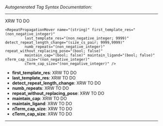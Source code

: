 _Autogenerated Tag Syntax Documentation:_

---
XRW TO DO

```
<RepeatPropagationMover name="(string)" first_template_res="(non_negative_integer)"
         last_template_res="(non_negative_integer; 9999)" detect_repeat_length_change="(size_cs_pair; 9999,9999)"
         numb_repeats="(non_negative_integer)" repeat_without_replacing_pose="(bool; false)"
         maintain_cap="(bool; false)" maintain_ligand="(bool; false)" nTerm_cap_size="(non_negative_integer)"
         cTerm_cap_size="(non_negative_integer)" />
```

-   **first_template_res**: XRW TO DO
-   **last_template_res**: XRW TO DO
-   **detect_repeat_length_change**: XRW TO DO
-   **numb_repeats**: XRW TO DO
-   **repeat_without_replacing_pose**: XRW TO DO
-   **maintain_cap**: XRW TO DO
-   **maintain_ligand**: XRW TO DO
-   **nTerm_cap_size**: XRW TO DO
-   **cTerm_cap_size**: XRW TO DO

---
